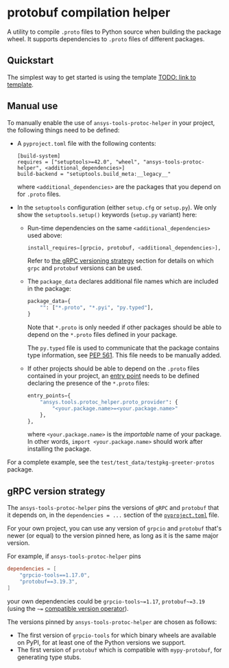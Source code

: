# protobuf compilation helper

A utility to compile ``.proto`` files to Python source when building the package wheel. It supports dependencies to ``.proto`` files of different packages.

## Quickstart

The simplest way to get started is using the template [TODO: link to template]().

## Manual use

To manually enable the use of `ansys-tools-protoc-helper` in your project, the following things need to be defined:

- A ``pyproject.toml`` file with the following contents:

    ```
    [build-system]
    requires = ["setuptools>=42.0", "wheel", "ansys-tools-protoc-helper", <additional_dependencies>]
    build-backend = "setuptools.build_meta:__legacy__"
    ```

  where ``<additional_dependencies>`` are the packages that you depend on for ``.proto`` files.

- In the ``setuptools`` configuration (either `setup.cfg` or `setup.py`). We only show the ``setuptools.setup()`` keywords (``setup.py`` variant) here:

    - Run-time dependencies on the same ``<additional_dependencies>`` used above:
        ```python
        install_requires=[grpcio, protobuf, <additional_dependencies>],
        ```
      Refer to [the gRPC versioning strategy](#grpc-versioning-strategy) section for details on which ``grpc`` and ``protobuf`` versions can be used.

    - The ``package_data`` declares additional file names which are included in the package:
        ```python
        package_data={
            "": ["*.proto", "*.pyi", "py.typed"],
        }
        ```
      Note that ``*.proto`` is only needed if other packages should be able to depend on the ``*.proto`` files defined in your package.

      The `py.typed` file is used to communicate that the package contains type information, see [PEP 561](https://www.python.org/dev/peps/pep-0561/). This file needs to be manually added.

    - If other projects should be able to depend on the ``.proto`` files contained in your project, an [entry point](https://packaging.python.org/en/latest/specifications/entry-points/) needs to be defined declaring the presence of the ``*.proto`` files:
        ```python
        entry_points={
            "ansys.tools.protoc_helper.proto_provider": {
                "<your.package.name>=<your.package.name>"
            },
        },
        ```
      where ``<your.package.name>`` is the _importable_ name of your package. In other words, ``import <your.package.name>`` should work after installing the package.

For a complete example, see the ``test/test_data/testpkg-greeter-protos`` package.

## gRPC version strategy

The `ansys-tools-protoc-helper` pins the versions of `gRPC` and `protobuf` that it depends on, in the `dependencies = ...` section of the [`pyproject.toml`](pyproject.toml) file.

For your own project, you can use any version of ``grpcio`` and ``protobuf`` that's newer (or equal) to the version pinned here, as long as it is the same major version.

For example, if `ansys-tools-protoc-helper` pins
```toml
dependencies = [
    "grpcio-tools==1.17.0",
    "protobuf==3.19.3",
]
```
your own dependencies could be `grpcio-tools~=1.17`, `protobuf~=3.19` (using the `~=` [compatible version operator](https://www.python.org/dev/peps/pep-0440/#compatible-release)).

The versions pinned by `ansys-tools-protoc-helper` are chosen as follows:
- The first version of `grpcio-tools` for which binary wheels are available on PyPI, for at least one of the Python versions we support.
- The first version of `protobuf` which is compatible with `mypy-protobuf`, for generating type stubs.
